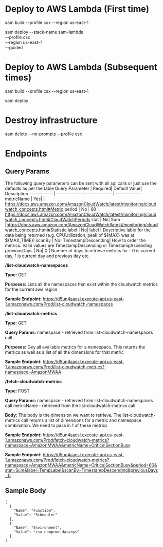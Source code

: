 # Deploy to AWS Lambda (First time)
sam build --profile csx --region us-east-1

sam deploy --stack-name sam-lambda \
	--profile csx \
	--region us-east-1 \
	--guided

# Deploy to AWS Lambda (Subsequent times)
sam build --profile csx --region us-east-1

sam deploy

# Destroy infrastructure
sam delete --no-prompts --profile csx

# Endpoints
## Query Params
The following query parameters can be sent with all api calls or just use the defaults as per the table
Query Parameter | Required| Default Value| Description
------------ | ------------- | ------------- | -------------
metricName | Yes| | https://docs.aws.amazon.com/AmazonCloudWatch/latest/monitoring/cloudwatch_concepts.html#Metric
period | No | 60 | https://docs.aws.amazon.com/AmazonCloudWatch/latest/monitoring/cloudwatch_concepts.html#CloudWatchPeriods
stat | No| Sum |https://docs.aws.amazon.com/AmazonCloudWatch/latest/monitoring/cloudwatch_concepts.html#Statistic
label | No| label | Descriptive lable for the data being returned (e.g. CPUUtilization, peak of ${MAX} was at ${MAX_TIME})
scanBy | No| TimestampDescending| How to order the metrics. Valid values are TimestampDescending or TimestampAscending
previousDays | No| 0 | Number of days to retrieve metrics for - 0 is current day, 1 is current day and previous day etc.


**/list-cloudwatch-namespaces**

**Type:** GET

**Purposes:** Lists all the namespaces that exist within the cloudwatch metrics for the current aws region

**Sample Endpoint:** https://d5un4aacsl.execute-api.us-east-1.amazonaws.com/Prod/list-cloudwatch-namespaces

**/list-cloudwatch-metrics**

**Type:** GET

**Query Params:** 
namespace - retrieved from list-cloudwatch-namespaces call

**Purposes:** Gey all available metrics for a namespace. This returns the metrics as well as a list of all the dimensions for that metric

**Sample Endpoint:** https://d5un4aacsl.execute-api.us-east-1.amazonaws.com/Prod/list-cloudwatch-metrics?namespace=AmazonMWAA

**/fetch-cloudwatch-metrics**

**Type:** POST

**Query Params:** 
namespace - retrieved from list-cloudwatch-namespaces call
metricName - retrieved from the list-cloudwatch-metrics call

**Body:**  The body is the dimension we want to retrieve. The list-cloudwatch-metrics call returns a list of dimensions for a metric and namespace combination. We need to pass in 1 of these metrics

**Sample Endpoint:** https://d5un4aacsl.execute-api.us-east-1.amazonaws.com/Prod/fetch-cloudwatch-metrics?namespace=AmazonMWAA&metricName=CriticalSectionBusy

**Sample Endpoint:** https://d5un4aacsl.execute-api.us-east-1.amazonaws.com/Prod/fetch-cloudwatch-metrics?namespace=AmazonMWAA&metricName=CriticalSectionBusy&period=60&stat=Sum&label=TempLabel&scanBy=TimestampDescending&previousDays=0 

## Sample Body  
```
[
  {
    "Name": "Function",
    "Value": "Scheduler"
  },
  {
    "Name": "Environment",
    "Value": "csx-nonprod-dataops"
  }
]
```
